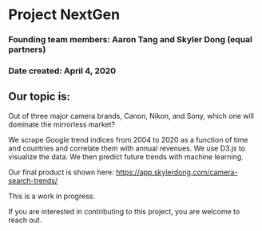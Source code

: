 # Project NextGen

### Founding team members: Aaron Tang and Skyler Dong (equal partners)
### Date created: April 4, 2020

## Our topic is:
Out of three major camera brands, Canon, Nikon, and Sony, which one
will dominate the mirrorless market?

We scrape Google trend indices from 2004 to 2020 as a function of
time and countries and correlate them with annual revenues. We use
D3.js to visualize the data. We then predict future trends with
machine learning.

Our final product is shown here:
https://app.skylerdong.com/camera-search-trends/

This is a work in progress. 

If you are interested in contributing to this project, you are welcome
to reach out.
